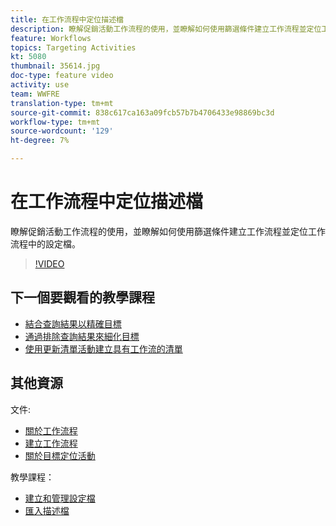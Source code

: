 ```yaml
---
title: 在工作流程中定位描述檔
description: 瞭解促銷活動工作流程的使用，並瞭解如何使用篩選條件建立工作流程並定位工作流程中的設定檔。
feature: Workflows
topics: Targeting Activities
kt: 5080
thumbnail: 35614.jpg
doc-type: feature video
activity: use
team: WWFRE
translation-type: tm+mt
source-git-commit: 838c617ca163a09fcb57b7b4706433e98869bc3d
workflow-type: tm+mt
source-wordcount: '129'
ht-degree: 7%

---
```



# 在工作流程中定位描述檔

瞭解促銷活動工作流程的使用，並瞭解如何使用篩選條件建立工作流程並定位工作流程中的設定檔。

>[!VIDEO](https://video.tv.adobe.com/v/35614?quality=12)

## 下一個要觀看的教學課程

* [結合查詢結果以精確目標](/help/automating-with-workflows/refining-targets-by-combining-query-results.md)
* [通過排除查詢結果來細化目標](/help/automating-with-workflows/refining-targets-by-excluding-query-results.md)
* [使用更新清單活動建立具有工作流的清單](/help/automating-with-workflows/using-the-update-list-activity.md)

## 其他資源

文件:

* [關於工作流程](https://docs.adobe.com/content/help/en/campaign-classic/using/automating-with-workflows/introduction/about-workflows.html)
* [建立工作流程](https://docs.adobe.com/content/help/en/campaign-classic-learn/tutorials/getting-started/creating-a-workflow.html)
* [關於目標定位活動](https://docs.adobe.com/content/help/en/campaign-classic/using/automating-with-workflows/targeting-activities/about-targeting-activities.html)

教學課程：

* [建立和管理設定檔](/help/profile-management/create-and-manage-profiles.md)
* [匯入描述檔](/help/data-management/importing-profiles.md)
